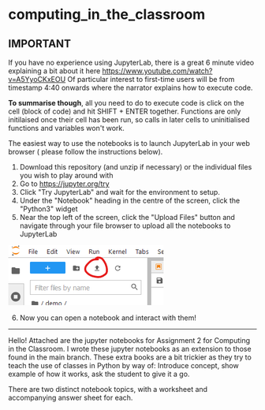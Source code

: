 # computing_in_the_classroom
IMPORTANT 
------------------------------
If you have no experience using JupyterLab, there is a great 6 minute video explaining a bit about it here https://www.youtube.com/watch?v=A5YyoCKxEOU 
Of particular interest to first-time users will be from timestamp 4:40 onwards where the narrator explains how to execute code.

**To summarise though**, all you need to do to execute code is click on the cell (block of code) and hit SHIFT + ENTER together. Functions are only initilaised once their cell has been run, so calls in later cells to uninitialised functions and variables won't work.

The easiest way to use the notebooks is to launch JupyterLab in your web browser ( please follow the instructions below).
1. Download this repository (and unzip if necessary) or the individual files you wish to play around with
2. Go to https://jupyter.org/try
3. Click "Try JupyterLab" and wait for the environment to setup.
4. Under the "Notebook" heading in the centre of the screen, click the "Python3" widget
5. Near the top left of the screen, click the "Upload Files" button and navigate through your file browser to upload all the notebooks to JupyterLab

![Upload Button](https://github.com/sm564b/computing_in_the_classroom/blob/main/images/upload.png) 

6. Now you can open a notebook and interact with them!
------------------------------

Hello! Attached are the jupyter notebooks for Assignment 2 for Computing in the Classroom.
I wrote these jupyter notebooks as an extension to those found in the main branch. These extra books are a bit trickier as they try to teach the use of classes in Python by way of: Introduce concept, show example of how it works, ask the student to give it a go.

There are two distinct notebook topics, with a worksheet and accompanying answer sheet for each.


